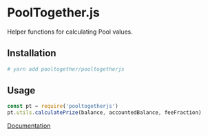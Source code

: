# PoolTogether.js

Helper functions for calculating Pool values.

## Installation

```bash
# yarn add pooltogether/pooltogetherjs
```

## Usage

```javascript
const pt = require('pooltogetherjs')
pt.utils.calculatePrize(balance, accountedBalance, feeFraction)
```

[Documentation](https://pooltogether.github.io/pooltogetherjs/index.html)
